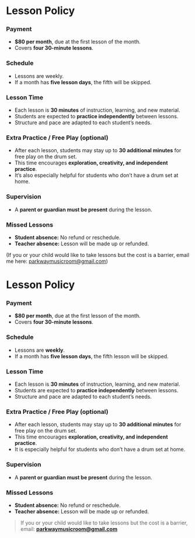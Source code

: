 # Lesson Policy

### Payment  
- **$80 per month**, due at the first lesson of the month.  
- Covers **four 30-minute lessons**.  

### Schedule  
- Lessons are weekly.  
- If a month has **five lesson days**, the fifth will be skipped.  

### Lesson Time  
- Each lesson is **30 minutes** of instruction, learning, and new material.  
- Students are expected to **practice independently** between lessons.  
- Structure and pace are adapted to each student’s needs.  

### Extra Practice / Free Play (optional) 
- After each lesson, students may stay up to **30 additional minutes** for free play on the drum set.  
- This time encourages **exploration, creativity, and independent practice**.  
- It’s also especially helpful for students who don’t have a drum set at home.

### Supervision  
- A **parent or guardian must be present** during the lesson.  

### Missed Lessons  
- **Student absence:** No refund or reschedule.  
- **Teacher absence:** Lesson will be made up or refunded.  

(If you or your child would like to take lessons but the cost is a barrier, email me here: parkwaymusicroom@gmail.com)

# Lesson Policy

### Payment
- **$80 per month**, due at the first lesson of the month.  
- Covers **four 30-minute lessons**.

### Schedule
- Lessons are **weekly**.  
- If a month has **five lesson days**, the fifth lesson will be skipped.

### Lesson Time
- Each lesson is **30 minutes** of instruction, learning, and new material.  
- Students are expected to **practice independently** between lessons.  
- Structure and pace are adapted to each student’s needs.

### Extra Practice / Free Play (optional)
- After each lesson, students may stay up to **30 additional minutes** for free play on the drum set.  
- This time encourages **exploration, creativity, and independent practice**.  
- It is especially helpful for students who don’t have a drum set at home.

### Supervision
- A **parent or guardian must be present** during the lesson.

### Missed Lessons
- **Student absence:** No refund or reschedule.  
- **Teacher absence:** Lesson will be made up or refunded.

> If you or your child would like to take lessons but the cost is a barrier, email: **parkwaymusicroom@gmail.com**
